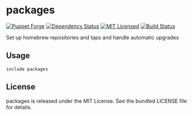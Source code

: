 packages
==============

[![Puppet Forge](https://img.shields.io/puppetforge/v/halyard/packages.svg)](https://forge.puppetlabs.com/halyard/packages)
[![Dependency Status](https://img.shields.io/gemnasium/halyard/puppet-packages.svg)](https://gemnasium.com/halyard/puppet-packages)
[![MIT Licensed](https://img.shields.io/badge/license-MIT-green.svg)](https://tldrlegal.com/license/mit-license)
[![Build Status](https://img.shields.io/circleci/project/halyard/puppet-packages.svg)](https://circleci.com/gh/halyard/puppet-packages)

Set up homebrew repositories and taps and handle automatic upgrades

## Usage

```puppet
include packages
```

## License

packages is released under the MIT License. See the bundled LICENSE file for details.

